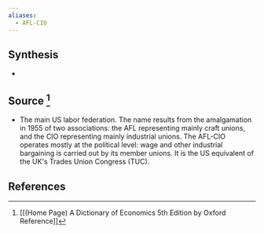 ```yaml
---
aliases:
  - AFL-CIO
---
```

## Synthesis
- 
## Source [^1]
- The main US labor federation. The name results from the amalgamation in 1955 of two associations: the AFL representing mainly craft unions, and the CIO representing mainly industrial unions. The AFL-CIO operates mostly at the political level: wage and other industrial bargaining is carried out by its member unions. It is the US equivalent of the UK's Trades Union Congress (TUC).
## References

[^1]: [[(Home Page) A Dictionary of Economics 5th Edition by Oxford Reference]]